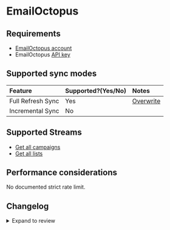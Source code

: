 # EmailOctopus

## Requirements

- [EmailOctopus account](https://help.emailoctopus.com)
- EmailOctopus [API key](https://help.emailoctopus.com/article/165-how-to-create-and-delete-api-keys)

## Supported sync modes

| Feature           | Supported?\(Yes/No\) | Notes                                                                                          |
| :---------------- | :------------------- | :--------------------------------------------------------------------------------------------- |
| Full Refresh Sync | Yes                  | [Overwrite](https://docs.airbyte.com/understanding-airbyte/connections/full-refresh-overwrite) |
| Incremental Sync  | No                   |                                                                                                |

## Supported Streams

- [Get all campaigns](https://emailoctopus.com/api-documentation/campaigns/get-all)
- [Get all lists](https://emailoctopus.com/api-documentation/lists/get-all)

## Performance considerations

No documented strict rate limit.

## Changelog

<details>
  <summary>Expand to review</summary>

| Version | Date       | Pull Request                                             | Subject                                                                         |
| :------ | :--------- | :------------------------------------------------------- | :------------------------------------------------------------------------------ |
| 0.2.33 | 2025-08-23 | [65276](https://github.com/airbytehq/airbyte/pull/65276) | Update dependencies |
| 0.2.32 | 2025-08-09 | [64728](https://github.com/airbytehq/airbyte/pull/64728) | Update dependencies |
| 0.2.31 | 2025-08-02 | [64339](https://github.com/airbytehq/airbyte/pull/64339) | Update dependencies |
| 0.2.30 | 2025-07-26 | [64001](https://github.com/airbytehq/airbyte/pull/64001) | Update dependencies |
| 0.2.29 | 2025-07-19 | [63587](https://github.com/airbytehq/airbyte/pull/63587) | Update dependencies |
| 0.2.28 | 2025-07-12 | [62970](https://github.com/airbytehq/airbyte/pull/62970) | Update dependencies |
| 0.2.27 | 2025-07-05 | [62791](https://github.com/airbytehq/airbyte/pull/62791) | Update dependencies |
| 0.2.26 | 2025-06-28 | [62394](https://github.com/airbytehq/airbyte/pull/62394) | Update dependencies |
| 0.2.25 | 2025-06-21 | [61982](https://github.com/airbytehq/airbyte/pull/61982) | Update dependencies |
| 0.2.24 | 2025-06-14 | [60383](https://github.com/airbytehq/airbyte/pull/60383) | Update dependencies |
| 0.2.23 | 2025-05-10 | [59928](https://github.com/airbytehq/airbyte/pull/59928) | Update dependencies |
| 0.2.22 | 2025-05-03 | [59413](https://github.com/airbytehq/airbyte/pull/59413) | Update dependencies |
| 0.2.21 | 2025-04-26 | [58865](https://github.com/airbytehq/airbyte/pull/58865) | Update dependencies |
| 0.2.20 | 2025-04-19 | [57839](https://github.com/airbytehq/airbyte/pull/57839) | Update dependencies |
| 0.2.19 | 2025-04-05 | [57207](https://github.com/airbytehq/airbyte/pull/57207) | Update dependencies |
| 0.2.18 | 2025-03-29 | [56532](https://github.com/airbytehq/airbyte/pull/56532) | Update dependencies |
| 0.2.17 | 2025-03-22 | [55963](https://github.com/airbytehq/airbyte/pull/55963) | Update dependencies |
| 0.2.16 | 2025-03-08 | [55344](https://github.com/airbytehq/airbyte/pull/55344) | Update dependencies |
| 0.2.15 | 2025-03-01 | [54920](https://github.com/airbytehq/airbyte/pull/54920) | Update dependencies |
| 0.2.14 | 2025-02-22 | [54418](https://github.com/airbytehq/airbyte/pull/54418) | Update dependencies |
| 0.2.13 | 2025-02-15 | [53736](https://github.com/airbytehq/airbyte/pull/53736) | Update dependencies |
| 0.2.12 | 2025-02-08 | [53340](https://github.com/airbytehq/airbyte/pull/53340) | Update dependencies |
| 0.2.11 | 2025-02-01 | [52872](https://github.com/airbytehq/airbyte/pull/52872) | Update dependencies |
| 0.2.10 | 2025-01-25 | [52376](https://github.com/airbytehq/airbyte/pull/52376) | Update dependencies |
| 0.2.9 | 2025-01-18 | [51694](https://github.com/airbytehq/airbyte/pull/51694) | Update dependencies |
| 0.2.8 | 2025-01-11 | [51104](https://github.com/airbytehq/airbyte/pull/51104) | Update dependencies |
| 0.2.7 | 2024-12-28 | [50581](https://github.com/airbytehq/airbyte/pull/50581) | Update dependencies |
| 0.2.6 | 2024-12-21 | [50062](https://github.com/airbytehq/airbyte/pull/50062) | Update dependencies |
| 0.2.5 | 2024-12-14 | [49479](https://github.com/airbytehq/airbyte/pull/49479) | Update dependencies |
| 0.2.4 | 2024-12-12 | [48165](https://github.com/airbytehq/airbyte/pull/48165) | Update dependencies |
| 0.2.3 | 2024-10-29 | [47896](https://github.com/airbytehq/airbyte/pull/47896) | Update dependencies |
| 0.2.2 | 2024-10-28 | [47450](https://github.com/airbytehq/airbyte/pull/47450) | Update dependencies |
| 0.2.1 | 2024-08-16 | [44196](https://github.com/airbytehq/airbyte/pull/44196) | Bump source-declarative-manifest version |
| 0.2.0 | 2024-08-15 | [44152](https://github.com/airbytehq/airbyte/pull/44152) | Refactor connector to manifest-only format |
| 0.1.15 | 2024-08-10 | [43580](https://github.com/airbytehq/airbyte/pull/43580) | Update dependencies |
| 0.1.14 | 2024-08-03 | [43069](https://github.com/airbytehq/airbyte/pull/43069) | Update dependencies |
| 0.1.13 | 2024-07-27 | [42799](https://github.com/airbytehq/airbyte/pull/42799) | Update dependencies |
| 0.1.12 | 2024-07-20 | [42167](https://github.com/airbytehq/airbyte/pull/42167) | Update dependencies |
| 0.1.11 | 2024-07-13 | [41797](https://github.com/airbytehq/airbyte/pull/41797) | Update dependencies |
| 0.1.10 | 2024-07-10 | [41447](https://github.com/airbytehq/airbyte/pull/41447) | Update dependencies |
| 0.1.9 | 2024-07-09 | [41283](https://github.com/airbytehq/airbyte/pull/41283) | Update dependencies |
| 0.1.8 | 2024-07-06 | [40920](https://github.com/airbytehq/airbyte/pull/40920) | Update dependencies |
| 0.1.7 | 2024-06-25 | [40307](https://github.com/airbytehq/airbyte/pull/40307) | Update dependencies |
| 0.1.6 | 2024-06-22 | [40100](https://github.com/airbytehq/airbyte/pull/40100) | Update dependencies |
| 0.1.5 | 2024-06-04 | [38945](https://github.com/airbytehq/airbyte/pull/38945) | [autopull] Upgrade base image to v1.2.1 |
| 0.1.4 | 2024-05-28 | [38718](https://github.com/airbytehq/airbyte/pull/38718) | Upgrade to CDK 0.80.0 and manage dependencies with Poetry. |
| 0.1.3 | 2024-04-19 | [37154](https://github.com/airbytehq/airbyte/pull/37154) | Upgrade to CDK 0.80.0 and manage dependencies with Poetry. |
| 0.1.2 | 2024-04-15 | [37154](https://github.com/airbytehq/airbyte/pull/37154) | Base image migration: remove Dockerfile and use the python-connector-base image |
| 0.1.1 | 2024-04-12 | [37154](https://github.com/airbytehq/airbyte/pull/37154) | schema descriptions |
| 0.1.0 | 2022-10-29 | [18647](https://github.com/airbytehq/airbyte/pull/18647) | Initial commit |

</details>
